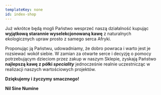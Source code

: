 ```yaml
---
templateKey: none
id: index-shop
---
```

Już wkrótce będą mogli Państwo wesprzeć naszą działalność kupując **wyjątkową starannie wyselekcjonowaną kawę** z naturalnych ekologicznych upraw prosto z samego serca Afryki.

Proponując ją Państwu, udowadniamy, że dobro powraca i warto jest je rozsiewać wokół siebie. W zamian za otwarte serce i decyzję o pomocy potrzebującym dzieciom przez zakup w naszym Sklepie, zyskają Państwo **najlepszą kawę z półki *speciality*** jednocześnie realnie uczestnicząc w realizacji naszych wartościowych projektów. 

**Dziękujemy i życzymy smacznego!**

**Nil Sine Numine**